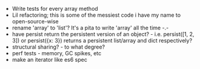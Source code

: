 * Write tests for every array method
* Lil refactoring; this is some of the messiest code i have my name to open-source-wise
* rename 'array' to 'list'?  It's a pita to write 'array' all the time -.-
* have persist return the persistent version of an object? - i.e. persist([1, 2, 3]) or persist({x: 3}) returns a persistent list/array and dict respectively?
* structural sharing? - to what degree?
* perf tests - memory, GC spikes, etc
* make an iterator like es6 spec
